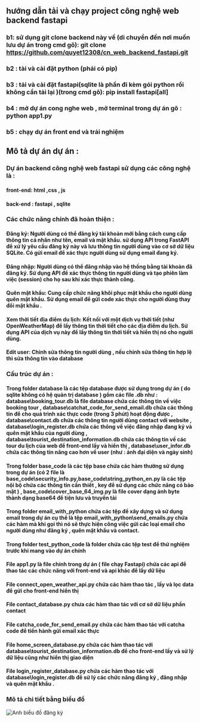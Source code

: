 

## hướng dẫn tải và chạy project công nghệ web backend fastapi

### b1: sử dụng git clone backend này về (di chuyển đến nơi muốn lưu dự án trong cmd gõ): git clone https://github.com/quyet12308/cn_web_backend_fastapi.git

### b2 : tài và cài đặt python (phải có pip)

### b3 : tải và cài đặt fastapi(sqlite là phần đi kèm gói python rồi không cần tải lại )(trong cmd gõ): pip install fastapi[all]

### b4 : mở dự án cong nghe web , mở terminal trong dự án gõ : python app1.py

### b5 : chạy dự án front end và trải nghiệm 

## Mô tả dự án dự án :

### Dự án backend công nghệ web fastapi sử dụng các công nghệ là : 

#### front-end: html ,css , js
#### back-end : fastapi , sqlite

### Các chức năng chính đã hoàn thiện :

#### Đăng ký: Người dùng có thể đăng ký tài khoản mới bằng cách cung cấp thông tin cá nhân như tên, email và mật khẩu. sử dụng API trong FastAPI để xử lý yêu cầu đăng ký này và lưu thông tin người dùng vào cơ sở dữ liệu SQLite. Có gửi email để xác thực người dùng sử dụng email đang ký.

#### Đăng nhập: Người dùng có thể đăng nhập vào hệ thống bằng tài khoản đã đăng ký. Sử dụng API để xác thực thông tin người dùng và tạo phiên làm việc (session) cho họ sau khi xác thực thành công.
	
#### Quên mật khẩu: Cung cấp chức năng khôi phục mật khẩu cho người dùng quên mật khẩu. Sử dụng email để gửi code xác thực cho người dùng thay đổi mật khẩu .

#### Xem thời tiết địa điểm du lịch: Kết nối với một dịch vụ thời tiết (như OpenWeatherMap) để lấy thông tin thời tiết cho các địa điểm du lịch. Sử dụng API của dịch vụ này để lấy thông tin thời tiết và hiển thị nó cho người dùng.

#### Edit user: Chỉnh sửa thông tin người dùng , nếu chỉnh sửa thông tin hợp lệ thì sửa thông tin vào database

### Cấu trúc dự án :

#### Trong folder database là các tệp database được sử dụng trong dự án ( do sqlite không có hệ quản trị database ) gồm các file .db như : database\booking_tour.db là file database chứa các thông tin về việc booking tour , database\catchat_code_for_send_email.db chứa các thông tin để cho quá trình xác thực code (trong 3 phút) hoạt động được , database\contact.db chứa các thông tin người dùng contact với website , database\login_register.db chứa các thông về việc đăng nhập đang ký và quên mật khẩu của người dùng , database\tourist_destination_information.db chứa các thông tin về các tour du lịch của web để front-end lấy và hiển thị , database\user_infor.db chứa các thông tin nâng cao hơn về user (như : ảnh đại diện và ngày sinh)

#### Trong folder base_code là các tệp base chứa các hàm thường sử dụng trong dự án (có 2 file là base_code\security_info.py,base_code\string_python_en.py là các tệp nội bộ chứa các thông tin cần thiết , key để sử dụng các chức năng có bảo mật ) , base_code\cover_base_64_img.py là file cover dạng ảnh byte thành dạng base64 để tiện lưu và truyền tải 

#### Trong folder email_with_python chứa các tệp để xây dựng và sử dụng email trong dự án cụ thể là tệp email_with_python\send_emails.py chứa các hàm mà khi gọi thì nó sẽ thực hiện công việc gửi các loại email cho người dùng như đăng ký , quên mật khẩu và contact.

#### Trong folder test_python_code là folder chứa các tệp test để thử nghiệm trước khi mang vào dự án chính

#### File app1.py là file chính trong dự án ( file chạy Fastapi) chứa các api để thao tác các chức năng với front-end và api khác để lấy dữ liệu 

#### File connect_open_weather_api.py chứa các hàm thao tác , lấy và lọc data để gửi cho front-end hiển thị 

#### File contact_database.py chưa các hàm thao tác với cơ sở dữ liệu phần contact 

#### File catcha_code_for_send_email.py chứa các hàm thao tác với catcha code để tiến hành gửi email xác thực

#### File home_screen_database.py chứa các hàm thao tác với database\tourist_destination_information.db để cho front-end lấy và sử lý dữ liệu cũng như hiển thị giao diện 

#### File login_register_database.py chứa các hàm thao tác với database\login_register.db để sử lý các chức năng đăng ký , đăng nhập và quên mật khẩu .

### Mô tả chi tiết bằng biểu đồ
![Anh biểu đồ đăng ký](D:\cong_nghe_web\img_destination_information\Picture1.png)